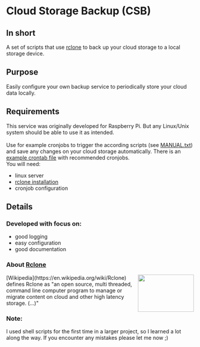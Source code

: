 # Cloud Storage Backup (CSB)
## In short
A set of scripts that use [rclone](https://rclone.org/) to back up your cloud storage to a local storage device. 


## Purpose 
Easily configure your own backup service to periodically store your cloud data locally.  

## Requirements
This service was originally developed for Raspberry Pi. But any Linux/Unix system should be able to use it as intended.
<br> <br>
Use for example cronjobs to trigger the according scripts (see [MANUAL.txt](/MANUAL.txt)) and save any changes on your cloud storage automatically. 
There is an [example crontab file](/src/maintenance/example-crontab.txt) with recommended cronjobs.  
You will need: 
- linux server
- [rclone installation](https://rclone.org/downloads/)
- cronjob configuration

## Details
### Developed with focus on:
- good logging
- easy configuration
- good documentation

### About [Rclone](https://rclone.org/#about)
<img align="right" src="https://rclone.org/img/logo_on_light__horizontal_color.svg" width="150" height="100">
[Wikipedia](https://en.wikipedia.org/wiki/Rclone) defines Rclone as "an open source, multi threaded, command line computer program to manage or migrate content on cloud and other high latency storage. (...)"  


### Note: 
I used shell scripts for the first time in a larger project, so I learned a lot along the way. If you encounter any mistakes please let me now ;)
